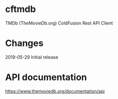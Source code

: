 # cftmdb
TMDb (TheMovieDb.org) ColdFusion Rest API Client

# Changes
2019-05-29 Initial release

# API documentation
https://www.themoviedb.org/documentation/api

